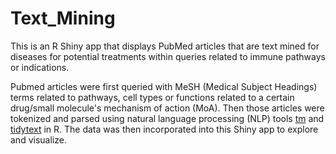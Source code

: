 # Text_Mining
This is an R Shiny app that displays PubMed articles that are text mined for diseases for potential treatments within queries related to immune pathways or indications. 

Pubmed articles were first queried with MeSH (Medical Subject Headings) terms related to pathways, cell types or functions related to a certain drug/small molecule's mechanism of action (MoA). Then those articles were tokenized and parsed using natural language processing (NLP) tools [tm](https://tm.r-forge.r-project.org/) and [tidytext](https://github.com/juliasilge/tidytext) in R. The data was then incorporated into this Shiny app to explore and visualize.
